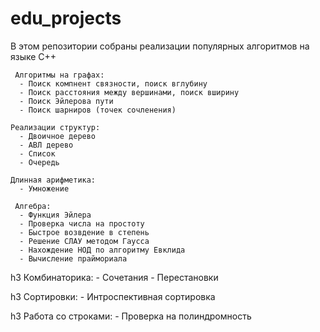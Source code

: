 # edu_projects


   В этом репозитории собраны реализации популярных алгоритмов на языке C++ 
      
     Алгоритмы на графах: 
      - Поиск компнент связности, поиск вглубину
      - Поиск расстояния между вершинами, поиск вширину
      - Поиск Эйлерова пути
      - Поиск шарниров (точек сочленения)
    
    Реализации структур:
      - Двоичное дерево
      - АВЛ дерево
      - Список
      - Очередь
      
    Длинная арифметика: 
      - Умножение
    
     Алгебра: 
      - Функция Эйлера
      - Проверка числа на простоту
      - Быстрое возвдение в степень
      - Решение СЛАУ методом Гаусса
      - Нахождение НОД по алгоритму Евклида
      - Вычисление праймориала
     
   h3 Комбинаторика:
      - Сочетания 
      - Перестановки
      
   h3 Сортировки:
      - Интроспективная сортировка
    
   h3 Работа со строками:
      - Проверка на полиндромность
      
      
